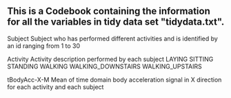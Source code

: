 ## This is a Codebook containing the information for all the variables in tidy data set "tidydata.txt".


Subject 
	Subject who has performed different activities and is identified by an id ranging from 1 to 30


Activity
	Activity description performed by each subject
	LAYING
	SITTING
	STANDING
	WALKING
	WALKING_DOWNSTAIRS
	WALKING_UPSTAIRS

tBodyAcc-X-M
	Mean of time domain body acceleration signal in X direction for each activity and each subject
